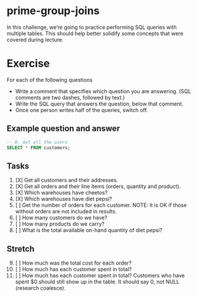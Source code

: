 # prime-group-joins
In this challenge, we’re going to practice performing SQL queries with multiple tables. This should help better solidify some concepts that were covered during lecture.

# Exercise

For each of the following questions

* Write a comment that specifies which question you are answering. (SQL comments are two dashes, followed by text.)
* Write the SQL query that answers the question, below that comment.
* Once one person writes half of the queries, switch off.

## Example question and answer

```SQL
-- 0. Get all the users
SELECT * FROM customers;
```

## Tasks
1. [X] Get all customers and their addresses.
2. [X] Get all orders and their line items (orders, quantity and product).
3. [X] Which warehouses have cheetos?
4. [X] Which warehouses have diet pepsi?
5. [ ] Get the number of orders for each customer. NOTE: It is OK if those without orders are not included in results.
6. [ ] How many customers do we have?
7. [ ] How many products do we carry?
8. [ ] What is the total available on-hand quantity of diet pepsi?

## Stretch
9. [ ] How much was the total cost for each order?
10. [ ] How much has each customer spent in total?
11. [ ] How much has each customer spent in total? Customers who have spent $0 should still show up in the table. It should say 0, not NULL (research coalesce).